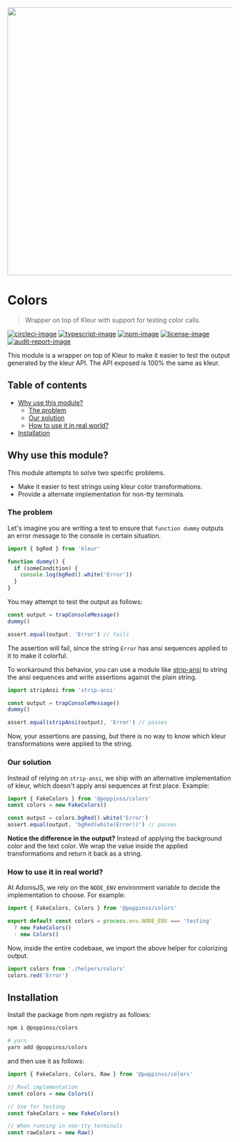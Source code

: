 <div align="center"><img src="https://res.cloudinary.com/adonisjs/image/upload/q_100/v1557762307/poppinss_iftxlt.jpg" width="600px"></div>

# Colors

> Wrapper on top of Kleur with support for testing color calls.

[![circleci-image]][circleci-url] [![typescript-image]][typescript-url] [![npm-image]][npm-url] [![license-image]][license-url] [![audit-report-image]][audit-report-url]

This module is a wrapper on top of Kleur to make it easier to test the output generated by the kleur API. The API exposed is 100% the same as kleur.

<!-- START doctoc generated TOC please keep comment here to allow auto update -->
<!-- DON'T EDIT THIS SECTION, INSTEAD RE-RUN doctoc TO UPDATE -->
## Table of contents

- [Why use this module?](#why-use-this-module)
  - [The problem](#the-problem)
  - [Our solution](#our-solution)
  - [How to use it in real world?](#how-to-use-it-in-real-world)
- [Installation](#installation)

<!-- END doctoc generated TOC please keep comment here to allow auto update -->

## Why use this module?

This module attempts to solve two specific problems.

- Make it easier to test strings using kleur color transformations.
- Provide a alternate implementation for non-tty terminals.

### The problem

Let's imagine you are writing a test to ensure that `function dummy` outputs an error message to the console in certain situation.

```js
import { bgRed } from 'kleur'

function dummy() {
  if (someCondition) {
    console.log(bgRed().white('Error'))
  }
}
```

You may attempt to test the output as follows:

```js
const output = trapConsoleMessage()
dummy()

assert.equal(output, 'Error') // fails
```

The assertion will fail, since the string `Error` has ansi sequences applied to it to make it colorful.

To workaround this behavior, you can use a module like [strip-ansi](https://github.com/chalk/strip-ansi) to string the ansi sequences and write assertions against the plain string.

```js
import stripAnsi from 'strip-ansi'

const output = trapConsoleMessage()
dummy()

assert.equal(stripAnsi(output), 'Error') // passes
```

Now, your assertions are passing, but there is no way to know which kleur transformations were applied to the string.

### Our solution

Instead of relying on `strip-ansi`, we ship with an alternative implementation of kleur, which doesn't apply ansi sequences at first place. Example:

```js
import { FakeColors } from '@poppinss/colors'
const colors = new FakeColors()

const output = colors.bgRed().white('Error')
assert.equal(output, 'bgRed(white(Error))') // passes
```

**Notice the difference in the output?** Instead of applying the background color and the text color. We wrap the value inside the applied transformations and return it back as a string.

### How to use it in real world?

At AdonisJS, we rely on the `NODE_ENV` environment variable to decide the implementation to choose. For example:

```ts
import { FakeColors, Colors } from '@poppinss/colors'

export default const colors = process.env.NODE_ENV === 'testing'
  ? new FakeColors()
  : new Colors()
```

Now, inside the entire codebase, we import the above helper for colorizing output.

```ts
import colors from './helpers/colors'
colors.red('Error')
```

## Installation

Install the package from npm registry as follows:

```sh
npm i @poppinss/colors

# yarn
yarn add @poppinss/colors
```

and then use it as follows:

```ts
import { FakeColors, Colors, Raw } from '@poppinss/colors'

// Real implementation
const colors = new Colors()

// Use for testing
const fakeColors = new FakeColors()

// When running in non-tty terminals
const rawColors = new Raw()
```

[circleci-image]: https://img.shields.io/circleci/project/github/poppinss/colors/master.svg?style=for-the-badge&logo=circleci
[circleci-url]: https://circleci.com/gh/poppinss/colors 'circleci'
[typescript-image]: https://img.shields.io/badge/Typescript-294E80.svg?style=for-the-badge&logo=typescript
[typescript-url]: "typescript"
[npm-image]: https://img.shields.io/npm/v/@poppinss/colors.svg?style=for-the-badge&logo=npm
[npm-url]: https://npmjs.org/package/@poppinss/colors 'npm'
[license-image]: https://img.shields.io/npm/l/@poppinss/colors?color=blueviolet&style=for-the-badge
[license-url]: LICENSE.md 'license'
[audit-report-image]: https://img.shields.io/badge/-Audit%20Report-blueviolet?style=for-the-badge
[audit-report-url]: https://htmlpreview.github.io/?https://github.com/poppinss/colors/blob/develop/npm-audit.html 'audit-report'

